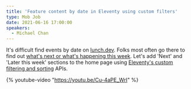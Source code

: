 ```yaml
---
title: 'Feature content by date in Eleventy using custom filters'
type: Mob Job
date: 2021-06-16 17:00:00
speakers:
  - Michael Chan
---
```


It's difficult find events by date on [lunch.dev](https://events.lunch.dev). Folks most often go there to find out [what's next or what's happening this week](https://github.com/LunchDevCommunity/community-calendar/issues/5). Let's add 'Next' and 'Later this week' sections to the home page using [Eleventy's custom filtering and sorting](https://www.11ty.dev/docs/collections/#advanced-custom-filtering-and-sorting) APIs.

{% youtube-video "https://youtu.be/Cu-4aPE_WrI" %}
